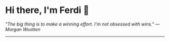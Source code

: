 <h1>Hi there, I'm Ferdi 👋</h1>

<p><em>
  "The big thing is to make a winning effort. I'm not obsessed with wins." — Morgan Wootten
</em></p>

---
